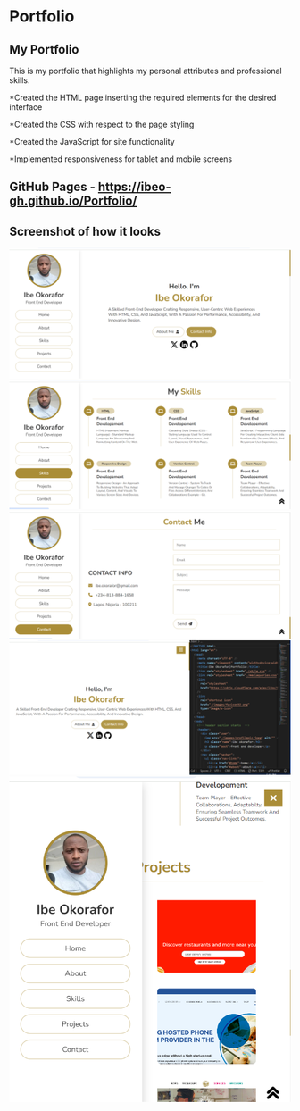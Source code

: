 # Portfolio

## My Portfolio

This is my portfolio that highlights my personal attributes and professional skills.

\*Created the HTML page inserting the required elements for the desired interface

\*Created the CSS with respect to the page styling

\*Created the JavaScript for site functionality

\*Implemented responsiveness for tablet and mobile screens

## GitHub Pages - https://ibeo-gh.github.io/Portfolio/

## Screenshot of how it looks

<img src="/screenshots/screenshot1.png" alt="image" />
    <img src="/screenshots/screenshot2.png" alt="image" />
    <img src="/screenshots/screenshot3.png" alt="image" />
    <img src="/screenshots/screenshot4.png" alt="image" />
    <img src="/screenshots/screenshot5.png" alt="image" />
